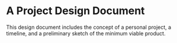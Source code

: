 # A Project Design Document

This design document includes the concept of a personal project, a timeline, and a preliminary sketch of the minimum viable product.

